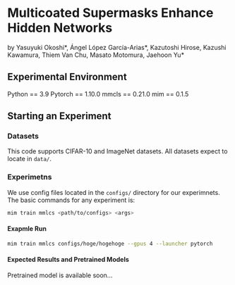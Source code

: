 # Multicoated Supermasks Enhance Hidden Networks
by Yasuyuki Okoshi*, Ángel López García-Arias*, Kazutoshi Hirose, Kazushi Kawamura, Thiem Van Chu, Masato Motomura, Jaehoon Yu*

## Experimental Environment
Python == 3.9
Pytorch == 1.10.0
mmcls == 0.21.0
mim == 0.1.5

## Starting an Experiment

### Datasets
This code supports CIFAR-10 and ImageNet datasets. All datasets expect to locate in `data/`.

### Experimetns
We use config files located in the `configs/` directory for our experimnets. The basic commands for any experiment is:
```sh
mim train mmlcs <path/to/configs> <args>
```

#### Exapmle Run
```sh
mim train mmlcs configs/hoge/hogehoge --gpus 4 --launcher pytorch
```

#### Expected Results and Pretrained Models
Pretrained model is available soon...

